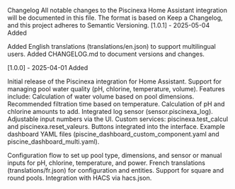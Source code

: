Changelog
All notable changes to the Piscinexa Home Assistant integration will be documented in this file.
The format is based on Keep a Changelog, and this project adheres to Semantic Versioning.
[1.0.1] - 2025-05-04
Added

Added English translations (translations/en.json) to support multilingual users.
Added CHANGELOG.md to document versions and changes.

[1.0.0] - 2025-04-01
Added

Initial release of the Piscinexa integration for Home Assistant.
Support for managing pool water quality (pH, chlorine, temperature, volume).
Features include:
Calculation of water volume based on pool dimensions.
Recommended filtration time based on temperature.
Calculation of pH and chlorine amounts to add.
Integrated log sensor (sensor.piscinexa_log).
Adjustable input numbers via the UI.
Custom services: piscinexa.test_calcul and piscinexa.reset_valeurs.
Buttons integrated into the interface.
Example dashboard YAML files (piscine_dashboard_custom_component.yaml and piscine_dashboard_multi.yaml).


Configuration flow to set up pool type, dimensions, and sensor or manual inputs for pH, chlorine, temperature, and power.
French translations (translations/fr.json) for configuration and entities.
Support for square and round pools.
Integration with HACS via hacs.json.

